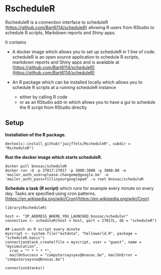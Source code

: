 RscheduleR
=================

RscheduleR is a connection interface to scheduleR (https://github.com/Bart6114/scheduleR) allowing R users from RStudio to schedule R scripts, Markdown reports and Shiny apps.

It contains

* A docker image which allows you to set up scheduleR in 1 line of code. scheduleR is an open source application to schedule R scripts, markdown reports and Shiny apps and is available at [https://github.com/Bart6114/scheduleR](https://github.com/Bart6114/scheduleR)
 
* An R package which can be installed locally which allows you to schedule R scripts at a running scheduleR instance
    + either by calling R code
    + or as an RStudio add-in which allows you to have a gui to schedule the R script from RStudio directly
    
Setup
------------------------------

**Installation of the R package.**

```
devtools::install_github("jwijffels/RscheduleR", subdir = "RscheduleR")

```

**Run the docker image which starts scheduleR.**

```
docker pull bnosac/scheduleR
docker run -d -p 27017:27017 -p 3000:3000 -p 3080:80 -e 'mailer_auth_user=please.changeme@google.be' -e 'mailer_auth_pass=fillinyourgooglepwd' -u root bnosac/scheduleR 

```

**Schedule a task (R script)** which runs for example every minute on every day. Tasks are specified using cron patterns. [https://en.wikipedia.org/wiki/Cron](https://en.wikipedia.org/wiki/Cron)


```
library(RscheduleR)

host <- "IP_ADDRESS_WHERE_YOU_LAUNCHED_bnosac/scheduler"
connection <- scheduleR(host = host, port = 27017L, db = "scheduleR")

## Launch an R script every minute 
myscript <- system.file("extdata", "helloworld.R", package = "scheduleR.basic")
connection$task_create(file = myscript, user = "guest", name = "mysimulation", 
  cron = "* * * * *", 
  mailOnSuccess = "computersaysyes@bnosac.be", mailOnError = "computersaysno@bnosac.be")
  
connection$tasks()

```

